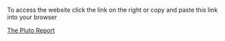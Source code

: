 To access the website click the link on the right or copy and paste this link into your browser 


[The Pluto Report](kofirok.github.io/animeWebsite/)

